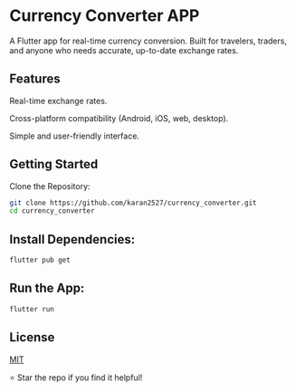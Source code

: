 # Currency Converter APP


A Flutter app for real-time currency conversion. Built for travelers, traders, and anyone who needs accurate, up-to-date exchange rates.

## Features
Real-time exchange rates.

Cross-platform compatibility (Android, iOS, web, desktop).

Simple and user-friendly interface.


## Getting Started

Clone the Repository:

```bash
git clone https://github.com/karan2527/currency_converter.git  
cd currency_converter  
```

## Install Dependencies:
```bash
flutter pub get  
```

## Run the App:
```bash
flutter run  
```
## License

[MIT](https://choosealicense.com/licenses/mit/)

⭐ Star the repo if you find it helpful!
